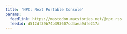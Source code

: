```yaml
---
title: 'NPC: Next Portable Console'
params:
  feedlink: https://mastodon.macstories.net/@npc.rss
  feedid: d512df39b74b393607cd4aea9dfe217a
---
```

